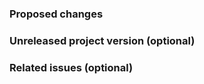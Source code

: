 <!--Thanks for your contribution. See [CONTRIBUTING](CONTRIBUTING.md)
    for this project's contribution guidelines. Remove these comments
    as you go.

    Help us merge your changes more quickly by adding details and setting metadata
    (such as labels, milestones, and reviewers) over at the right-hand side.-->

### Proposed changes

<!--Tell us what you did and why-->

### Unreleased project version (optional)

<!--If this change only applies to an unreleased version of a project, note
    that here and base your work on the `vnext-` branch for your project. If
    this doesn't apply to this PR, you can remove this whole section.
    Set a milestone if appropriate. -->

### Related issues (optional)

<!--Refer to related PRs or issues: #1234, or 'Fixes #1234' or 'Closes #1234'.
    Or link to full URLs to issues or pull requests in other Github projects -->
